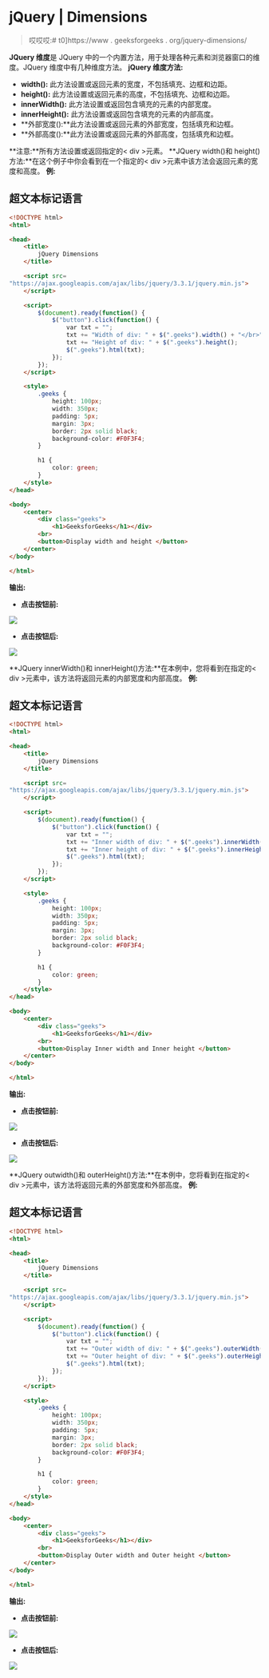 # jQuery | Dimensions

> 哎哎哎:# t0]https://www . geeksforgeeks . org/jquery-dimensions/

**JQuery 维度**是 JQuery 中的一个内置方法，用于处理各种元素和浏览器窗口的维度。JQuery 维度中有几种维度方法。
**jQuery 维度方法:**

*   **width():** 此方法设置或返回元素的宽度，不包括填充、边框和边距。
*   **height():** 此方法设置或返回元素的高度，不包括填充、边框和边距。
*   **innerWidth():** 此方法设置或返回包含填充的元素的内部宽度。
*   **innerHeight():** 此方法设置或返回包含填充的元素的内部高度。
*   **外部宽度():**此方法设置或返回元素的外部宽度，包括填充和边框。
*   **外部高度():**此方法设置或返回元素的外部高度，包括填充和边框。

**注意:**所有方法设置或返回指定的< div >元素。
**JQuery width()和 height()方法:**在这个例子中你会看到在一个指定的< div >元素中该方法会返回元素的宽度和高度。
**例:**

## 超文本标记语言

```html
<!DOCTYPE html>
<html>

<head>
    <title>
        jQuery Dimensions
    </title>

    <script src=
"https://ajax.googleapis.com/ajax/libs/jquery/3.3.1/jquery.min.js">
    </script>

    <script>
        $(document).ready(function() {
            $("button").click(function() {
                var txt = "";
                txt += "Width of div: " + $(".geeks").width() + "</br>";
                txt += "Height of div: " + $(".geeks").height();
                $(".geeks").html(txt);
            });
        });
    </script>

    <style>
        .geeks {
            height: 100px;
            width: 350px;
            padding: 5px;
            margin: 3px;
            border: 2px solid black;
            background-color: #F0F3F4;
        }

        h1 {
            color: green;
        }
    </style>
</head>

<body>
    <center>
        <div class="geeks">
            <h1>GeeksforGeeks</h1></div>
        <br>
        <button>Display width and height </button>
    </center>
</body>

</html>
```

**输出:**

*   **点击按钮前:**

![](img/89ecb78f82b06102c859f59e88647336.png)

*   **点击按钮后:**

![](img/6305dad0ab13ebd7ed82d461f19ea991.png)

**JQuery innerWidth()和 innerHeight()方法:**在本例中，您将看到在指定的< div >元素中，该方法将返回元素的内部宽度和内部高度。
**例:**

## 超文本标记语言

```html
<!DOCTYPE html>
<html>

<head>
    <title>
        jQuery Dimensions
    </title>

    <script src=
"https://ajax.googleapis.com/ajax/libs/jquery/3.3.1/jquery.min.js">
    </script>

    <script>
        $(document).ready(function() {
            $("button").click(function() {
                var txt = "";
                txt += "Inner width of div: " + $(".geeks").innerWidth() + "</br>";
                txt += "Inner height of div: " + $(".geeks").innerHeight();
                $(".geeks").html(txt);
            });
        });
    </script>

    <style>
        .geeks {
            height: 100px;
            width: 350px;
            padding: 5px;
            margin: 3px;
            border: 2px solid black;
            background-color: #F0F3F4;
        }

        h1 {
            color: green;
        }
    </style>
</head>

<body>
    <center>
        <div class="geeks">
            <h1>GeeksforGeeks</h1></div>
        <br>
        <button>Display Inner width and Inner height </button>
    </center>
</body>

</html>
```

**输出:**

*   **点击按钮前:**

![](img/df57026acbc92f2ef840b21d7af6b5fb.png)

*   **点击按钮后:**

![](img/38d2d98f2de0d3ba1d67bf7a3b923e73.png)

**JQuery outwidth()和 outerHeight()方法:**在本例中，您将看到在指定的< div >元素中，该方法将返回元素的外部宽度和外部高度。
**例:**

## 超文本标记语言

```html
<!DOCTYPE html>
<html>

<head>
    <title>
        jQuery Dimensions
    </title>

    <script src=
"https://ajax.googleapis.com/ajax/libs/jquery/3.3.1/jquery.min.js">
    </script>

    <script>
        $(document).ready(function() {
            $("button").click(function() {
                var txt = "";
                txt += "Outer width of div: " + $(".geeks").outerWidth() + "</br>";
                txt += "Outer height of div: " + $(".geeks").outerHeight();
                $(".geeks").html(txt);
            });
        });
    </script>

    <style>
        .geeks {
            height: 100px;
            width: 350px;
            padding: 5px;
            margin: 3px;
            border: 2px solid black;
            background-color: #F0F3F4;
        }

        h1 {
            color: green;
        }
    </style>
</head>

<body>
    <center>
        <div class="geeks">
            <h1>GeeksforGeeks</h1></div>
        <br>
        <button>Display Outer width and Outer height </button>
    </center>
</body>

</html>
```

**输出:**

*   **点击按钮前:**

![](img/749d97687204f7b392069342da15c9d6.png)

*   **点击按钮后:**

![](img/4724df7aa16f9a8b954a3d3af8464d5c.png)